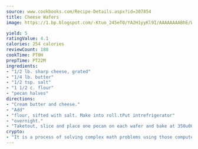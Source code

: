 ```yaml
---
source: www.cookbooks.com/Recipe-Details.aspx?id=307854
title: Cheese Wafers
image: https://1.bp.blogspot.com/-Ktuo_245eT0/YA2H1yyKl9I/AAAAAAAABhE/WMoqSq2tWOcgMkPaLYZ-49h8pVDUUwFCQCLcBGAsYHQ/s307/5.png

yield: 5
ratingValue: 4.1
calories: 254 calories
reviewCount: 188
cookTime: PT0H
prepTime: PT22M
ingredients:
- "1/2 lb. sharp cheese, grated"
- "1/4 lb. butter"
- "1/2 tsp. salt"
- "1 1/2 c. flour"
- "pecan halves"
directions:
- "Cream butter and cheese."
- "Add"
- "flour, sifted with salt. Make into roll.tPut intrefrigerator"
- "overnight."
- "Taketout, slice and place one pecan on each wafer and bake at 350u00b0 until golden brown, about 20 minutes."
crypto:
- "It is a process of solving complex math problems using those computers which run bitcoin software."
---
```

